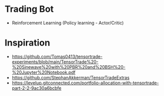 # Trading Bot
* Reinforcement Learning (Policy learning - Actor/Critic)

# Inspiration
* https://github.com/Tomas0413/tensortrade-experiments/blob/main/TensorTrade%20-%20Sinewave%20with%20PBR%20and%20BSH%20-%20Jupyter%20Notebook.pdf
* https://github.com/StephanAkkerman/TensorTradeExtras
* https://levelup.gitconnected.com/portfolio-allocation-with-tensortrade-part-2-2-9ac30a6bcbfe